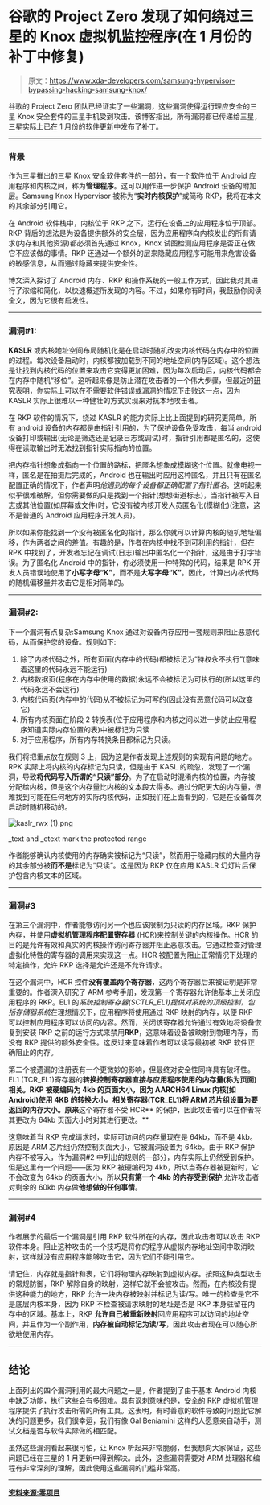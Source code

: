# 谷歌的 Project Zero 发现了如何绕过三星的 Knox 虚拟机监控程序(在 1 月份的补丁中修复)

> 原文：<https://www.xda-developers.com/samsung-hypervisor-bypassing-hacking-samsung-knox/>

谷歌的 Project Zero 团队已经证实了一些漏洞，这些漏洞使得运行理应安全的三星 Knox 安全套件的三星手机受到攻击。该博客指出，所有漏洞都已传递给三星，三星实际上已在 1 月份的软件更新中发布了补丁。

* * *

### 背景

作为三星推出的三星 Knox 安全软件套件的一部分，有一个软件位于 Android 应用程序和内核之间，称为**管理程序**。这可以用作进一步保护 Android 设备的附加层。Samsung Knox Hypervisor 被称为“**实时内核保护**”或简称 RKP，我将在本文的其余部分引用它。

在 Android 软件栈中，内核位于 RKP 之下，运行在设备上的应用程序位于顶部。RKP 背后的想法是为设备提供额外的安全层，因为应用程序向内核发出的所有请求(内存和其他资源)都必须首先通过 Knox，Knox 试图检测应用程序是否正在做它不应该做的事情。RKP 还通过一个额外的层来隐藏应用程序可能用来危害设备的敏感信息，从而通过隐藏来提供安全性。

博文深入探讨了 Android 内存、RKP 和操作系统的一般工作方式，因此我对其进行了浓缩和简化，以快速概述所发现的内容。不过，如果你有时间，我鼓励你阅读全文，因为它很有启发性。

* * *

### 漏洞#1:

**KASLR** 或内核地址空间布局随机化是在启动时随机改变内核代码在内存中的位置的过程。每次设备启动时，内核都被加载到不同的地址空间(内存区域)。这个想法是让找到内核代码的位置来攻击它变得更加困难，因为每次启动后，内核代码都会在内存中随机“移位”。这听起来像是防止潜在攻击者的一个伟大步骤，但最近的[研究](https://www.blackhat.com/docs/us-16/materials/us-16-Fogh-Using-Undocumented-CPU-Behaviour-To-See-Into-Kernel-Mode-And-Break-KASLR-In-The-Process.pdf)表明，你实际上可以在不需要软件错误或漏洞的情况下击败这一点，因为 KASLR 实际上很难以一种健壮的方式实现来对抗本地攻击者。

在 RKP 软件的情况下，绕过 KASLR 的能力实际上比上面提到的研究更简单。所有 android 设备的内存都是由指针引用的，为了保护设备免受攻击，每当 android 设备打印或输出(无论是筛选还是记录日志或调试)时，指针引用都是匿名的，这使得在读取输出时无法找到指针实际指向的位置。

把内存指针想象成指向一个位置的路标，把匿名想象成模糊这个位置。就像电视一样，匿名是在拍摄后完成的，Android 也在输出时应用这种匿名，并且只有在匿名配置正确的情况下，作者声明*他遇到的每个设备都正确配置了指针匿名*。这听起来似乎很难破解，但你需要做的只是找到一个指针(想想街道标志)，当指针被写入日志或其他位置(如屏幕或文件)时，它没有被内核开发人员匿名化(模糊化)(注意，这不是普通的 Android 应用程序开发人员)。

所以如果你能找到一个没有被匿名化的指针，那么你就可以计算内核的随机地址偏移，作为两者之间的差值。有趣的是，作者在内核中找不到可利用的指针，但在 RPK 中找到了，开发者忘记在调试(日志)输出中匿名化一个指针，这是由于打字错误。为了匿名化 Android 中的指针，你必须使用一种特殊的代码，结果是 RPK 开发人员错误地使用了**小写字母“K”**，而不是**大写字母“K”**。因此，计算出内核代码的随机偏移量并攻击它是相对简单的。

* * *

### 漏洞#2:

下一个漏洞有点复杂:Samsung Knox 通过对设备内存应用一套规则来阻止恶意代码，从而保护您的设备。规则如下:

1.  除了内核代码之外，所有页面(内存中的代码)都被标记为“特权永不执行”(意味着这里的代码永远不能运行)
2.  内核数据页(程序在内存中使用的数据)永远不会被标记为可执行的(所以这里的代码永远不会运行)
3.  内核代码页(内存中的代码)从不被标记为可写的(因此没有恶意代码可以改变它)
4.  所有内核页面在阶段 2 转换表(位于应用程序和内核之间以进一步防止应用程序知道实际内存位置的表)中被标记为只读
5.  对于应用程序，所有内存转换条目都标记为只读。

我们将把重点放在规则 3 上，因为这是作者发现上述规则的实现有问题的地方。RPK 实际上将内核的内存标记为只读，但是由于 KASL 的疏忽，发现了一个漏洞，导致**将代码写入所谓的“只读”部分**。为了在启动时混淆内核的位置，内存被分配给内核，但是这个内存量比内核的文本段大得多。通过分配更大的内存量，很难找到可能在任何地方的实际内核代码，正如我们在上面看到的，它是在设备每次启动时随机移动的。

 <picture>![kaslr_rwx (1).png](img/4aedaa5574c8bacf01c1e60b597a50ba.png)</picture> 

_text and _etext mark the protected range

作者能够确认内核使用的内存确实被标记为“只读”，然而用于隐藏内核的大量内存的其余部分被**而不是**标记为“只读”。这是因为 RKP 仅在应用 KASLR 幻灯片后保护包含内核文本的区域。

* * *

### 漏洞#3

在第三个漏洞中，作者能够访问另一个也应该限制为只读的内存区域。RKP 保护内存，并使用**虚拟机管理程序配置寄存器** (HCR)来控制关键的内核操作。HCR 的目的是允许有效和真实的内核操作访问寄存器并阻止恶意攻击。它通过检查对管理虚拟化特性的寄存器的调用来实现这一点。HCR 被配置为阻止正常情况下处理的特定操作，允许 RKP 选择是允许还是不允许请求。

在这个漏洞中，HCR 控件**没有覆盖两个寄存器**，这两个寄存器后来被证明是非常重要的。作者深入研究了 ARM 参考手册，发现第一个寄存器允许他基本上关闭应用程序的 RKP。EL1 的*系统控制寄存器(SCTLR_EL1)提供对系统的顶级控制，包括存储器系统*在理想情况下，应用程序将使用通过 RKP 映射的内存，以便 RKP 可以控制应用程序可以访问的内容。然而，关闭该寄存器允许通过有效地将设备恢复到安装 RKP 之前的运行方式来禁用**RKP**，这意味着设备被映射到物理内存，而没有 RKP 提供的额外安全性。这反过来意味着作者可以读写最初被 RKP 软件正确阻止的内存。

第二个被遗漏的注册表有一个更微妙的影响，但最终对安全性同样具有破坏性。EL1 (TCR_EL1)寄存器的**转换控制寄存器直接与应用程序使用的内存量(称为页面)相关。RKP 被硬编码为 4kb 的页面大小，因为 AARCH64 Linux 内核(如 Android)使用 4KB 的转换大小。相关寄存器(TCR_EL1)将 ARM 芯片组设置为要返回的内存大小。原来**这个寄存器不受 HCR** 的保护，因此攻击者可以在作者将其更改为 64kb 页面大小时对其进行更改。**

这意味着当 RKP 完成请求时，实际可访问的内存量现在是 64kb，而不是 4kb。原因是 ARM 芯片组仍然控制页面大小，它被漏洞设置为 64kb。由于 RKP 保护内存不被写入，作为漏洞#2 中列出的规则的一部分，内存实际上仍然受到保护。但是这里有一个问题——因为 RKP 被硬编码为 4kb，所以当寄存器被更新时，它不会改变为 64kb 的页面大小，所以**只有第一个 4kb 的内存受到保护**,允许攻击者对剩余的 60kb 内存做**他想做的任何事情**。

* * *

### 漏洞#4

作者展示的最后一个漏洞是引用 RKP 软件所在的内存，因此攻击者可以攻击 RKP 软件本身。阻止这种攻击的一个技巧是将你的程序从虚拟内存地址空间中取消映射，这样就没有应用程序能够攻击它，因为它们不能引用它。

请记住，内存就是指针和表，它们将物理内存映射到虚拟内存。按照这种类型攻击的常规防御，RKP 解除自身的映射，这样它就不会被攻击。然而，在内核没有提供这种能力的地方，RKP 允许一块内存被映射并标记为读/写。唯一的检查是它不是底层内核本身，因为 RKP 不检查被请求映射的地址是否是 RKP 本身驻留在内存中的区域。基本上，RKP **允许自己被重新映射**回应用程序可以访问的地址空间，并且作为一个副作用，**内存被自动标记为读/写**，因此攻击者现在可以随心所欲地使用内存。

* * *

## 结论

上面列出的四个漏洞利用的最大问题之一是，作者提到了由于基本 Android 内核中缺乏功能，执行这些会有多困难。具有讽刺意味的是，安全的 RKP 虚拟机管理程序提供了执行攻击所需的所有工具。这表明，有时善意的软件导致的问题比它解决的问题更多，我们很幸运，我们有像 Gal Beniamini 这样的人愿意亲自动手，测试文档是否与软件实际做的相匹配。

虽然这些漏洞看起来很可怕，让 Knox 听起来非常脆弱，但我想向大家保证，这些问题已经在三星的 1 月更新中得到解决。此外，这些漏洞需要对 ARM 处理器和编程有非常深刻的理解，因此使用这些漏洞的门槛非常高。

* * *

[**资料来源:零项目**](https://googleprojectzero.blogspot.com/2017/02/lifting-hyper-visor-bypassing-samsungs.html)